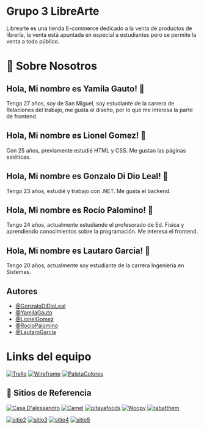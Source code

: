 # Grupo 3 LibreArte

Librearte es una tienda E-commerce dedicado a la venta de productos de librería, la venta está apuntada en especial a estudiantes pero se permite la venta a todo público.



# 🚀 Sobre Nosotros

## Hola, Mi nombre es Yamila Gauto! 👋
Tengo 27 años, soy de San Miguel, soy estudiante de la carrera de Relaciones del trabajo, me gusta el diseño, por lo que me interesa la parte de frontend.
## Hola, Mi nombre es Lionel Gomez! 👋
Con 25 años, previamente estudié HTML y CSS. Me gustan las páginas estéticas.
## Hola, Mi nombre es Gonzalo Di Dio Leal! 👋
Tengo 23 años, estudié y trabajo con .NET. Me gusta el backend.
## Hola, Mi nombre es Rocío Palomino! 👋
Tengo 24 años, actualmente estudiando el profesorado de Ed. Fisica y aprendiendo conocimientos sobre la programación. Me interesa el frontend.
## Hola, Mi nombre es Lautaro Garcia! 👋
Tengo 20 años, actualmente soy estudiante de la carrera Ingenieria en Sistemas.
## Autores

- [@GonzaloDiDioLeal](https://github.com/gonzadidio)
- [@YamilaGauto](https://github.com/yamila-gauto)
- [@LionelGomez](https://github.com/LionelSGomez)
- [@RocioPalomino](https://github.com/rochipalomino)
- [@LautaroGarcia](https://github.com/lautarodpr)

# Links del equipo
[![Trello](https://img.shields.io/badge/Trello-0A66C2?style=for-the-badge&logo=cafe&logoColor=white)](https://trello.com/b/tMuYxcja/grupo3librearte)
[![Wireframe](https://img.shields.io/badge/Wireframe-0A66C2?style=for-the-badge&logo=cafe&logoColor=white)](https://www.figma.com/file/Z1zmRoPALBNrFYT7PPVL8X/LibreArte?node-id=0%3A1&t=Pki08GZuBMvh53D7-0)
[![PaletaColores](https://img.shields.io/badge/Colores-0A66C2?style=for-the-badge&logo=cafe&logoColor=white)](https://colorhunt.co/palette/00a8b5774898de4383f3ae4b)

## 🔗 Sitios de Referencia 
[![Casa D'alessandro](https://img.shields.io/badge/Dalessandro-0A66C2?style=for-the-badge&logo=cafe&logoColor=white)](https://www.casadalessandro.com.ar/)
[![Camel](https://img.shields.io/badge/Camel-0A66C2?style=for-the-badge&logo=cafe&logoColor=white)](https://www.kokuyocamlin.com/camel/kids)
[![pitayafoods](https://img.shields.io/badge/PitayaFoods-0A66C2?style=for-the-badge&logo=cafe&logoColor=white)](https://www.pitayafoods.com/)
[![Woopy](https://img.shields.io/badge/Woopy-0A66C2?style=for-the-badge&logo=cafe&logoColor=white)](https://www.woopylibreria.com.ar/)
[![rabatthem](https://img.shields.io/badge/Rabatthem-0A66C2?style=for-the-badge&logo=cafe&logoColor=white)](https://rabatthem.se/)


[![sitio2](https://img.shields.io/badge/sitio2-0A66C2?style=for-the-badge&logo=linkedin&logoColor=white)](https://www.linkedin.com/)
[![sitio3](https://img.shields.io/badge/sitio3-1DA1F2?style=for-the-badge&logo=twitter&logoColor=white)](https://twitter.com/)
[![sitio4](https://img.shields.io/badge/sitio4-FF0000?style=for-the-badge&logo=facebook&logoColor=white)](https://www.facebook.com/)
[![sitio5](https://img.shields.io/badge/sitio5-$FF0000?style=for-the-badge&logo=instagram&logoColor=white)](https://www.instagram.com/)
